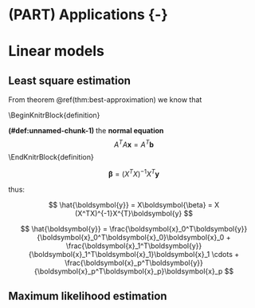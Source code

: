
# (PART) Applications {-}

# Linear models

## Least square estimation 

From theorem \@ref(thm:best-approximation) we know that 


\BeginKnitrBlock{definition}<div class="definition"><span class="definition" id="def:unnamed-chunk-1"><strong>(\#def:unnamed-chunk-1) </strong></span>the **normal equation** 
$$
A^TA\boldsymbol{x} = A^T\boldsymbol{b}
$$</div>\EndKnitrBlock{definition}



$$
\boldsymbol{\beta} = (X^TX)^{-1}X^T\boldsymbol{y}
$$

thus: 

$$
\hat{\boldsymbol{y}} = X\boldsymbol{\beta} = X (X^TX)^{-1}X^{T}\boldsymbol{y}
$$

$$
\hat{\boldsymbol{y}} = \frac{\boldsymbol{x}_0^T\boldsymbol{y}}{\boldsymbol{x}_0^T\boldsymbol{x}_0}\boldsymbol{x}_0 + 
\frac{\boldsymbol{x}_1^T\boldsymbol{y}}{\boldsymbol{x}_1^T\boldsymbol{x}_1}\boldsymbol{x}_1
\cdots +
\frac{\boldsymbol{x}_p^T\boldsymbol{y}}{\boldsymbol{x}_p^T\boldsymbol{x}_p}\boldsymbol{x}_p
$$

## Maximum likelihood estimation
